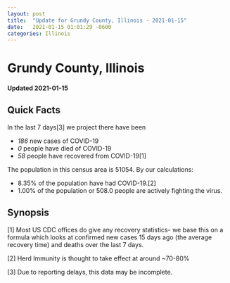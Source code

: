 ```yaml
---
layout: post
title:  "Update for Grundy County, Illinois - 2021-01-15"
date:   2021-01-15 01:01:29 -0600
categories: Illinois
---
```


# Grundy County, Illinois
#### Updated 2021-01-15

## Quick Facts

In the last 7 days[3] we project there have been
- *186* new cases of COVID-19
- *0* people have died of COVID-19
- *58* people have recovered from COVID-19[1]

The population in this census area is 51054. By our calculations:
- 8.35% of the population have had COVID-19.[2]
- 1.00% of the population or 508.0 people are actively fighting the virus.

## Synopsis




[1] Most US CDC offices do give any recovery statistics- we base this on a formula which looks at confirmed new cases
15 days ago (the average recovery time) and deaths over the last 7 days.

[2] Herd Immunity is thought to take effect at around ~70-80%

[3] Due to reporting delays, this data may be incomplete.
 
    